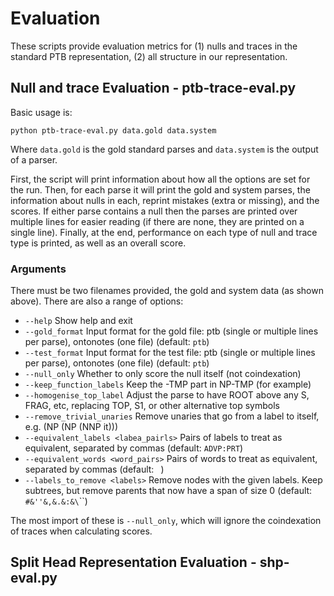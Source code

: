 # Evaluation

These scripts provide evaluation metrics for (1) nulls and traces in the standard PTB representation, (2) all structure in our representation.

## Null and trace Evaluation - ptb-trace-eval.py

Basic usage is:

```Shell
python ptb-trace-eval.py data.gold data.system
```

Where `data.gold` is the gold standard parses and `data.system` is the output of a parser.

First, the script will print information about how all the options are set for the run.
Then, for each parse it will print the gold and system parses, the information about nulls in each, reprint mistakes (extra or missing), and the scores.
If either parse contains a null then the parses are printed over multiple lines for easier reading (if there are none, they are printed on a single line).
Finally, at the end, performance on each type of null and trace type is printed, as well as an overall score.

### Arguments

There must be two filenames provided, the gold and system data (as shown above).
There are also a range of options:

- `--help` Show help and exit
- `--gold_format` Input format for the gold file: ptb (single or multiple lines per parse), ontonotes (one file) (default: `ptb`)
- `--test_format` Input format for the test file: ptb (single or multiple lines per parse), ontonotes (one file) (default: `ptb`)
- `--null_only` Whether to only score the null itself (not coindexation)
- `--keep_function_labels` Keep the -TMP part in NP-TMP (for example)
- `--homogenise_top_label` Adjust the parse to have ROOT above any S, FRAG, etc, replacing TOP, S1, or other alternative top symbols
- `--remove_trivial_unaries` Remove unaries that go from a label to itself, e.g.  (NP (NP (NNP it)))
- `--equivalent_labels <labea_pairls>` Pairs of labels to treat as equivalent, separated by commas (default: `ADVP:PRT`)
- `--equivalent_words <word_pairs>` Pairs of words to treat as equivalent, separated by commas (default: ` `)
- `--labels_to_remove <labels>` Remove nodes with the given labels. Keep subtrees, but remove parents that now have a span of size 0 (default: `#&''&,&.&:&\`\``)

The most import of these is `--null_only`, which will ignore the coindexation of traces when calculating scores.

## Split Head Representation Evaluation - shp-eval.py


